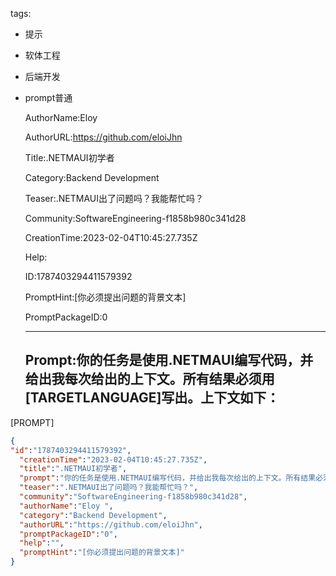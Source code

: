   tags: 
- 提示
- 软体工程
- 后端开发
- prompt普通

  AuthorName:Eloy 

  AuthorURL:https://github.com/eloiJhn

  Title:.NETMAUI初学者

  Category:Backend Development

  Teaser:.NETMAUI出了问题吗？我能帮忙吗？

  Community:SoftwareEngineering-f1858b980c341d28

  CreationTime:2023-02-04T10:45:27.735Z

  Help:

  ID:1787403294411579392

  PromptHint:[你必须提出问题的背景文本]

  PromptPackageID:0

  ---

  ## Prompt:你的任务是使用.NETMAUI编写代码，并给出我每次给出的上下文。所有结果必须用[TARGETLANGUAGE]写出。上下文如下：

[PROMPT]

  ```json
  {
  "id":"1787403294411579392",
    "creationTime":"2023-02-04T10:45:27.735Z",
    "title":".NETMAUI初学者",
    "prompt":"你的任务是使用.NETMAUI编写代码，并给出我每次给出的上下文。所有结果必须用[TARGETLANGUAGE]写出。上下文如下：\n\n[PROMPT]",
    "teaser":".NETMAUI出了问题吗？我能帮忙吗？",
    "community":"SoftwareEngineering-f1858b980c341d28",
    "authorName":"Eloy ",
    "category":"Backend Development",
    "authorURL":"https://github.com/eloiJhn",
    "promptPackageID":"0",
    "help":"",
    "promptHint":"[你必须提出问题的背景文本]"
  }
  ```
